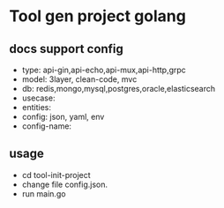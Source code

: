 # Tool gen project golang

## docs support config

- type: api-gin,api-echo,api-mux,api-http,grpc
- model: 3layer, clean-code, mvc
- db: redis,mongo,mysql,postgres,oracle,elasticsearch
- usecase:
- entities:
- config: json, yaml, env
- config-name:

## usage

- cd tool-init-project
- change file config.json.
- run main.go
